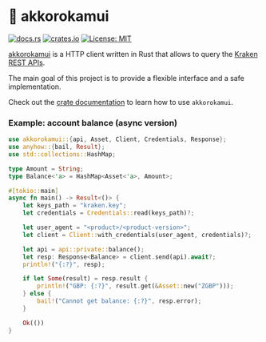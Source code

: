 # :octopus: akkorokamui

[![docs.rs](https://docs.rs/akkorokamui/badge.svg)](https://docs.rs/akkorokamui)
[![crates.io](https://img.shields.io/crates/v/akkorokamui.svg)](https://crates.io/crates/akkorokamui)
[![License: MIT](https://img.shields.io/badge/License-MIT-blue.svg)](LICENSE)

[akkorokamui](https://en.wikipedia.org/wiki/Akkorokamui) is a HTTP client
written in Rust that allows to query the
[Kraken REST APIs](https://docs.kraken.com/rest).

The main goal of this project is to provide a flexible interface and a safe
implementation.

Check out the [crate documentation](https://docs.rs/akkorokamui) to learn how to
use `akkorokamui`.


### Example: account balance (async version)

```rust
use akkorokamui::{api, Asset, Client, Credentials, Response};
use anyhow::{bail, Result};
use std::collections::HashMap;

type Amount = String;
type Balance<'a> = HashMap<Asset<'a>, Amount>;

#[tokio::main]
async fn main() -> Result<()> {
    let keys_path = "kraken.key";
    let credentials = Credentials::read(keys_path)?;

    let user_agent = "<product>/<product-version>";
    let client = Client::with_credentials(user_agent, credentials)?;

    let api = api::private::balance();
    let resp: Response<Balance> = client.send(api).await?;
    println!("{:?}", resp);

    if let Some(result) = resp.result {
        println!("GBP: {:?}", result.get(&Asset::new("ZGBP")));
    } else {
        bail!("Cannot get balance: {:?}", resp.error);
    }

    Ok(())
}
```
